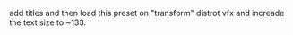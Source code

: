add titles and then load this preset on "transform" distrot vfx and increade the text size to ~133.
